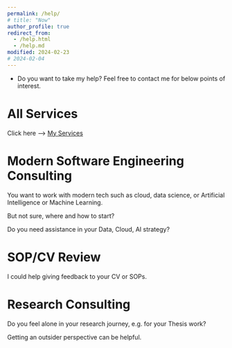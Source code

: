 ```yaml
---
permalink: /help/
# title: "Now"
author_profile: true
redirect_from: 
  - /help.html
  - /help.md
modified: 2024-02-23
# 2024-02-04
---
```

<!-- About Aditya -->

* Do you want to take my help? Feel free to contact me for below points of interest.

# All Services 

Click here --> [My Services](https://topmate.io/adityam582)


# Modern Software Engineering Consulting

You want to work with modern tech such as cloud, data science, or Artificial Intelligence or Machine Learning.

But not sure, where and how to start?

Do you need assistance in your Data, Cloud, AI strategy?


# SOP/CV Review

I could help giving feedback to your CV or SOPs.

# Research Consulting

Do you feel alone in your research journey, e.g. for your Thesis work? 

Getting an outsider perspective can be helpful.